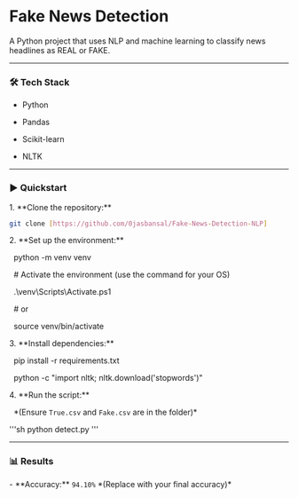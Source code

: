 # Fake News Detection



A Python project that uses NLP and machine learning to classify news headlines as REAL or FAKE.



---



### 🛠️ Tech Stack

- Python

- Pandas

- Scikit-learn

- NLTK



---



### ▶️ Quickstart



1\.  \*\*Clone the repository:\*\*
  ```sh
git clone [https://github.com/0jasbansal/Fake-News-Detection-NLP] 

 ```



2\.  \*\*Set up the environment:\*\*


&nbsp;   python -m venv venv

&nbsp;   # Activate the environment (use the command for your OS)

&nbsp;   .\\venv\\Scripts\\Activate.ps1

&nbsp;   # or

&nbsp;   source venv/bin/activate





3\.  \*\*Install dependencies:\*\*



&nbsp;   pip install -r requirements.txt

&nbsp;   python -c "import nltk; nltk.download('stopwords')"





4\.  \*\*Run the script:\*\*

&nbsp;   \*(Ensure `True.csv` and `Fake.csv` are in the folder)\*


 '''sh 
python detect.py
'''



---



### 📊 Results

\- \*\*Accuracy:\*\* `94.10%` \*(Replace with your final accuracy)\*
